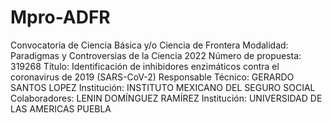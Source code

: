 # Mpro-ADFR
Convocatoria de Ciencia Básica y/o Ciencia de Frontera Modalidad: Paradigmas y Controversias de la Ciencia 2022 
Número de propuesta: 319268 
Título: Identificación de inhibidores enzimáticos contra el coronavirus de 2019 (SARS-CoV-2) 
Responsable Técnico: GERARDO SANTOS LOPEZ Institución: INSTITUTO MEXICANO DEL SEGURO SOCIAL
Colaboradores: LENIN DOMÍNGUEZ RAMÍREZ Institución: UNIVERSIDAD DE LAS AMERICAS PUEBLA

